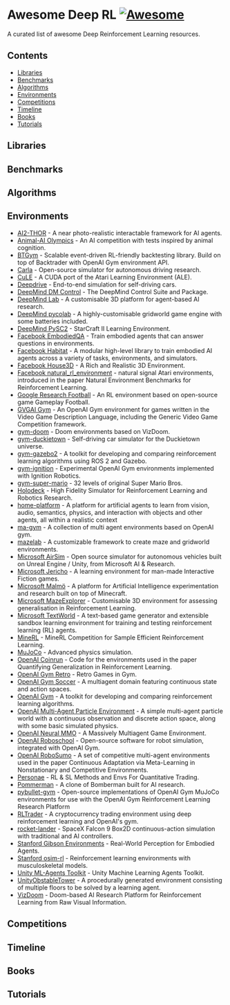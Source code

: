 # Awesome Deep RL [![Awesome](https://awesome.re/badge.svg)](https://awesome.re)
A curated list of awesome Deep Reinforcement Learning resources.

## Contents

- [Libraries](#libraries)
- [Benchmarks](#benchmarks)
- [Algorithms](#algorithms)
- [Environments](#environments)
- [Competitions](#competitions)
- [Timeline](#timeline)
- [Books](#books)
- [Tutorials](#tutorials)

## Libraries

## Benchmarks

## Algorithms

## Environments

- [AI2-THOR](https://github.com/allenai/ai2thor) - A near photo-realistic interactable framework for AI agents.
- [Animal-AI Olympics](https://github.com/beyretb/AnimalAI-Olympics) - An AI competition with tests inspired by animal cognition.
- [BTGym](https://github.com/Kismuz/btgym) - Scalable event-driven RL-friendly backtesting library. Build on top of Backtrader with OpenAI Gym environment API.
- [Carla](https://github.com/carla-simulator/carla) - Open-source simulator for autonomous driving research.
- [CuLE](https://github.com/NVlabs/cule) - A CUDA port of the Atari Learning Environment (ALE).
- [Deepdrive](https://github.com/deepdrive/deepdrive) - End-to-end simulation for self-driving cars.
- [DeepMind DM Control](https://github.com/deepmind/dm_control) - The DeepMind Control Suite and Package.
- [DeepMind Lab](https://github.com/deepmind/lab) - A customisable 3D platform for agent-based AI research.
- [DeepMind pycolab](https://github.com/deepmind/pycolab) - A highly-customisable gridworld game engine with some batteries included.
- [DeepMind PySC2](https://github.com/deepmind/pysc2) - StarCraft II Learning Environment.
- [Facebook EmbodiedQA](https://github.com/facebookresearch/EmbodiedQA) - Train embodied agents that can answer questions in environments.
- [Facebook Habitat](https://github.com/facebookresearch/habitat-api) - A modular high-level library to train embodied AI agents across a variety of tasks, environments, and simulators.
- [Facebook House3D](https://github.com/facebookresearch/House3D) - A Rich and Realistic 3D Environment.
- [Facebook natural_rl_environment](https://github.com/facebookresearch/natural_rl_environment) - natural signal Atari environments, introduced in the paper Natural Environment Benchmarks for Reinforcement Learning.
- [Google Research Football](https://github.com/google-research/football) - An RL environment based on open-source game Gameplay Football.
- [GVGAI Gym](https://github.com/rubenrtorrado/GVGAI_GYM) - An OpenAI Gym environment for games written in the Video Game Description Language, including the Generic Video Game Competition framework.
- [gym-doom](https://github.com/ppaquette/gym-doom) - Doom environments based on VizDoom.
- [gym-duckietown](https://github.com/duckietown/gym-duckietown) - Self-driving car simulator for the Duckietown universe.
- [gym-gazebo2](https://github.com/AcutronicRobotics/gym-gazebo2) - A toolkit for developing and comparing reinforcement learning algorithms using ROS 2 and Gazebo.
- [gym-ignition](https://github.com/robotology/gym-ignition) - Experimental OpenAI Gym environments implemented with Ignition Robotics.
- [gym-super-mario](https://github.com/ppaquette/gym-super-mario) - 32 levels of original Super Mario Bros.
- [Holodeck](https://github.com/BYU-PCCL/holodeck) - High Fidelity Simulator for Reinforcement Learning and Robotics Research.
- [home-platform](https://github.com/HoME-Platform/home-platform) - A platform for artificial agents to learn from vision, audio, semantics, physics, and interaction with objects and other agents, all within a realistic context
- [ma-gym](https://github.com/koulanurag/ma-gym) - A collection of multi agent environments based on OpenAI gym.
- [mazelab](https://github.com/zuoxingdong/mazelab) - A customizable framework to create maze and gridworld environments.
- [Microsoft AirSim](https://github.com/Microsoft/AirSim) - Open source simulator for autonomous vehicles built on Unreal Engine / Unity, from Microsoft AI & Research.
- [Microsoft Jericho](https://github.com/microsoft/jericho) - A learning environment for man-made Interactive Fiction games.
- [Microsoft Malmö](https://github.com/Microsoft/malmo) - A platform for Artificial Intelligence experimentation and research built on top of Minecraft.
- [Microsoft MazeExplorer](https://github.com/microsoft/MazeExplorer) - Customisable 3D environment for assessing generalisation in Reinforcement Learning.
- [Microsoft TextWorld](https://github.com/microsoft/TextWorld) - A text-based game generator and extensible sandbox learning environment for training and testing reinforcement learning (RL) agents.
- [MineRL](https://github.com/minerllabs/minerl) - MineRL Competition for Sample Efficient Reinforcement Learning.
- [MuJoCo](http://www.mujoco.org) - Advanced physics simulation.
- [OpenAI Coinrun](https://github.com/openai/coinrun) - Code for the environments used in the paper Quantifying Generalization in Reinforcement Learning.
- [OpenAI Gym Retro](https://github.com/openai/retro) - Retro Games in Gym.
- [OpenAI Gym Soccer](https://github.com/openai/gym-soccer) - A multiagent domain featuring continuous state and action spaces.
- [OpenAI Gym](https://github.com/openai/gym) - A toolkit for developing and comparing reinforcement learning algorithms.
- [OpenAI Multi-Agent Particle Environment](https://github.com/openai/multiagent-particle-envs) - A simple multi-agent particle world with a continuous observation and discrete action space, along with some basic simulated physics.
- [OpenAI Neural MMO](https://github.com/openai/neural-mmo) - A Massively Multiagent Game Environment.
- [OpenAI Roboschool](https://github.com/openai/roboschool) - Open-source software for robot simulation, integrated with OpenAI Gym.
- [OpenAI RoboSumo](https://github.com/openai/robosumo) - A set of competitive multi-agent environments used in the paper Continuous Adaptation via Meta-Learning in Nonstationary and Competitive Environments.
- [Personae](https://github.com/Ceruleanacg/Personae) - RL & SL Methods and Envs For Quantitative Trading.
- [Pommerman](https://github.com/MultiAgentLearning/playground) - A clone of Bomberman built for AI research.
- [pybullet-gym](https://github.com/benelot/pybullet-gym) - Open-source implementations of OpenAI Gym MuJoCo environments for use with the OpenAI Gym Reinforcement Learning Research Platform
- [RLTrader](https://github.com/notadamking/RLTrader) - A cryptocurrency trading environment using deep reinforcement learning and OpenAI's gym.
- [rocket-lander](https://github.com/arex18/rocket-lander) - SpaceX Falcon 9 Box2D continuous-action simulation with traditional and AI controllers.
- [Stanford Gibson Environments](https://github.com/StanfordVL/GibsonEnv) - Real-World Perception for Embodied Agents.
- [Stanford osim-rl](https://github.com/stanfordnmbl/osim-rl) - Reinforcement learning environments with musculoskeletal models.
- [Unity ML-Agents Toolkit](https://github.com/Unity-Technologies/ml-agents) - Unity Machine Learning Agents Toolkit.
- [UnityObstableTower](https://github.com/Unity-Technologies/obstacle-tower-env) - A procedurally generated environment consisting of multiple floors to be solved by a learning agent.
- [VizDoom](https://github.com/mwydmuch/ViZDoom) - Doom-based AI Research Platform for Reinforcement Learning from Raw Visual Information.

## Competitions

## Timeline

## Books

## Tutorials
